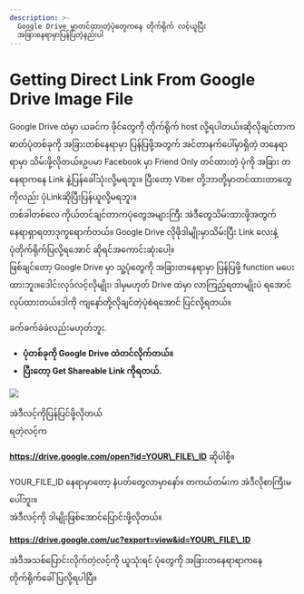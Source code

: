```yaml
---
description: >-
  Google Drive မှာတင်ထားတဲ့ပုံတွေကနေ တိုက်ရိုက် လင့်ယူပြီး
  အခြားနေရာမှာပြန်ပြတဲ့နည်းပါ
---
```


# Getting Direct Link From Google Drive Image File

Google Drive ထဲမှာ ယခင်က ဖိုင်တွေကို တိုက်ရိုက် host လို့ရပါတယ်။​ဆိုလိုချင်တာက ဓာတ်ပုံတစ်ခုကို အခြားတစ်နေရာမှာ ပြန်ပြဖို့အတွက် အင်တာနက်ပေါ်မှာရှိတဲ့ တနေရာရာမှာ သိမ်းဖို့လိုတယ်။ဥပမာ Facebook မှာ Friend Only တင်ထားတဲ့ ပုံကို အခြား တနေရာကနေ Link နဲ့ပြန်ခေါ်သုံးလို့မရဘူး။ ပြီးတော့ Viber တို့ဘာတို့မှာတင်ထားတာတွေကိုလည်း ပုံLinkဆိုပြီးပြန်ယူလို့မရဘူး။  
တစ်ခါတစ်လေ ကိုယ်တင်ချင်တာကပုံတွေအများကြီး အဲဒီတွေသိမ်းထားဖို့အတွက် နေရာရှာရတာဒုက္ခရောက်တယ်။ Google Drive လိုဖိုဒါမျိုးမှာသိမ်းပြီး Link လေးနဲ့ ပုံတိုက်ရိုက်ပြလို့ရအောင် ဆိုရင်အကောင်းဆုံးပေါ့။  
ဖြစ်ချင်တော့ Google Drive မှာ သူ့ပုံတွေကို အခြားတနေရာမှာ ပြန်ပြဖို့ function မပေးထားဘူး။​ ဒေါင်းလုဒ်လင့်လိုမျိုး၊ ဒါမှမဟုတ် Drive ထဲမှာ လာကြည့်ရတာမျိုးပဲ ရအောင်လုပ်ထားတယ်။ဒါကို ကျနော်တို့လိုချင်တဲ့ပုံစံရအောင် ပြင်လို့ရတယ်။

ခက်ခက်ခဲခဲလည်းမဟုတ်ဘူး.

* **ပုံတစ်ခုကို Google Drive ထဲတင်လိုက်တယ်။**
* **ပြီးတော့ Get Shareable Link ကိုရတယ်.** 

![](https://lh4.googleusercontent.com/K1zifVG3w6YQjemFxbyiW33GAznAmlDFGW-jYdeUKidudKhaiF7PflmzlBQMxrPjKWxH-Wmxh0HQcs09zOz6c2wp3SGQsEvKv0Cf5el7lN6S3HORGsnkVWt5n2b2HN13I-5XPQe5)

အဲဒီလင့်ကိုပြန်ပြင်ဖို့လိုတယ်  
ရတဲ့လင့်က 

**https://drive.google.com/open?id=YOUR\_FILE\_ID** ဆိုပါစို့။

YOUR\_FILE\_ID နေရာမှာတော့ နံပတ်တွေလာမှာနော်။​ တကယ်တမ်းက အဲဒီလိုစာကြီးမပေါ်ဘူး။  
အဲဒီလင့်ကို ဒါမျိုးဖြစ်အောင်ပြောင်းဖို့လိုတယ်။

 **https://drive.google.com/uc?export=view&id=YOUR\_FILE\_ID**

အဲဒီအသစ်ပြောင်းလိုက်တဲ့လင့်ကို ယူသုံးရင်  ပုံတွေကို အခြားတနေရာရာကနေ တိုက်ရိုက်ခေါ်ပြလို့ရပါပြီ။​  


